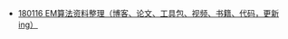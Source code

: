 * [180116 EM算法资料整理（博客、论文、工具包、视频、书籍、代码，更新ing）](https://blog.csdn.net/qq_33039859/article/details/79078116)